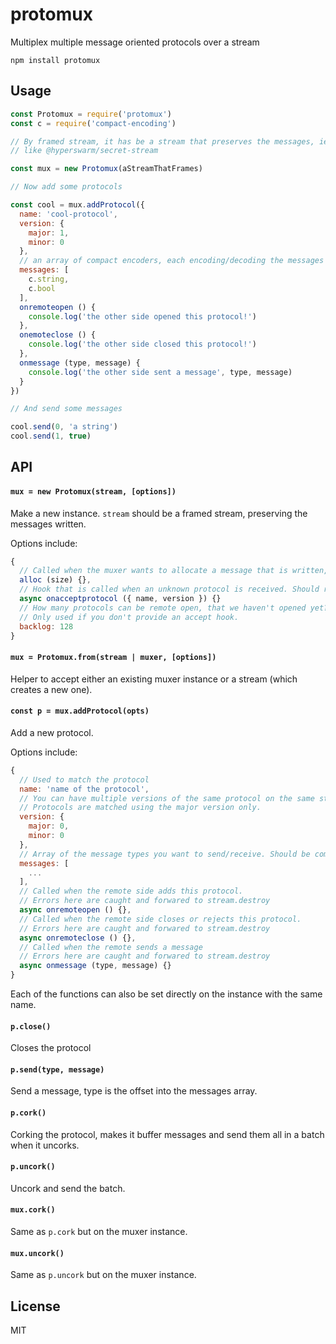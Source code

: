 # protomux

Multiplex multiple message oriented protocols over a stream

```
npm install protomux
```

## Usage

``` js
const Protomux = require('protomux')
const c = require('compact-encoding')

// By framed stream, it has be a stream that preserves the messages, ie something that length prefixes
// like @hyperswarm/secret-stream

const mux = new Protomux(aStreamThatFrames)

// Now add some protocols

const cool = mux.addProtocol({
  name: 'cool-protocol',
  version: {
    major: 1,
    minor: 0
  },
  // an array of compact encoders, each encoding/decoding the messages sent
  messages: [
    c.string,
    c.bool
  ],
  onremoteopen () {
    console.log('the other side opened this protocol!')
  },
  onemoteclose () {
    console.log('the other side closed this protocol!')
  },
  onmessage (type, message) {
    console.log('the other side sent a message', type, message)
  }
})

// And send some messages

cool.send(0, 'a string')
cool.send(1, true)
```

## API

#### `mux = new Protomux(stream, [options])`

Make a new instance. `stream` should be a framed stream, preserving the messages written.

Options include:

``` js
{
  // Called when the muxer wants to allocate a message that is written, defaults to Buffer.allocUnsafe.
  alloc (size) {},
  // Hook that is called when an unknown protocol is received. Should return true/false.
  async onacceptprotocol ({ name, version }) {}
  // How many protocols can be remote open, that we haven't opened yet?
  // Only used if you don't provide an accept hook.
  backlog: 128
}
```

#### `mux = Protomux.from(stream | muxer, [options])`

Helper to accept either an existing muxer instance or a stream (which creates a new one).

#### `const p = mux.addProtocol(opts)`

Add a new protocol.

Options include:

``` js
{
  // Used to match the protocol
  name: 'name of the protocol',
  // You can have multiple versions of the same protocol on the same stream.
  // Protocols are matched using the major version only.
  version: {
    major: 0,
    minor: 0
  },
  // Array of the message types you want to send/receive. Should be compact-encoders
  messages: [
    ...
  ],
  // Called when the remote side adds this protocol.
  // Errors here are caught and forwared to stream.destroy
  async onremoteopen () {},
  // Called when the remote side closes or rejects this protocol.
  // Errors here are caught and forwared to stream.destroy
  async onremoteclose () {},
  // Called when the remote sends a message
  // Errors here are caught and forwared to stream.destroy
  async onmessage (type, message) {}
}
```

Each of the functions can also be set directly on the instance with the same name.

#### `p.close()`

Closes the protocol

#### `p.send(type, message)`

Send a message, type is the offset into the messages array.

#### `p.cork()`

Corking the protocol, makes it buffer messages and send them all in a batch when it uncorks.

#### `p.uncork()`

Uncork and send the batch.

#### `mux.cork()`

Same as `p.cork` but on the muxer instance.

#### `mux.uncork()`

Same as `p.uncork` but on the muxer instance.

## License

MIT
